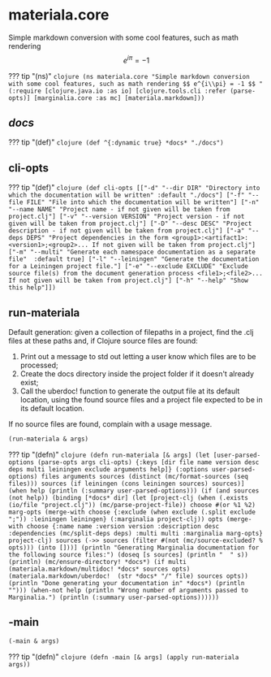 # materiala.core

Simple markdown conversion with some cool features, such as math rendering
  $$ e^{i\pi} = -1 $$
  



??? tip "(ns)"
    ```clojure
    (ns materiala.core
      "Simple markdown conversion with some cool features, such as math rendering
      $$ e^{i\\pi} = -1 $$
      "
      (:require [clojure.java.io :as io]
                [clojure.tools.cli :refer (parse-opts)]
                [marginalia.core :as mc]
                [materiala.markdown]))
    ```
## *docs*



??? tip "(def)"
    ```clojure
    (def ^{:dynamic true} *docs* "./docs")
    ```
## cli-opts



??? tip "(def)"
    ```clojure
    (def cli-opts
      [["-d" "--dir DIR" "Directory into which the documentation will be written" :default "./docs"]
       ["-f" "--file FILE" "File into which the documentation will be written"]
       ["-n" "--name NAME" "Project name - if not given will be taken from project.clj"]
       ["-v" "--version VERSION" "Project version - if not given will be taken from project.clj"]
       ["-D" "--desc DESC" "Project description - if not given will be taken from project.clj"]
       ["-a" "--deps DEPS" "Project dependencies in the form <group1>:<artifact1>:<version1>;<group2>...
                                     If not given will be taken from project.clj"]
       ["-m" "--multi" "Generate each namespace documentation as a separate file"  :default true]
       ["-l" "--leiningen" "Generate the documentation for a Leiningen project file."]
       ["-e" "--exclude EXCLUDE"
        "Exclude source file(s) from the document generation process <file1>;<file2>...
                                     If not given will be taken from project.clj"]
       ["-h" "--help" "Show this help"]])
    ```
## run-materiala

Default generation: given a collection of filepaths in a project, find the .clj
   files at these paths and, if Clojure source files are found:

   1. Print out a message to std out letting a user know which files are to be processed;
   1. Create the docs directory inside the project folder if it doesn't already exist;
   1. Call the uberdoc! function to generate the output file at its default location,
     using the found source files and a project file expected to be in its default location.

   If no source files are found, complain with a usage message.

```clojure
(run-materiala & args)
```

??? tip "(defn)"
    ```clojure
    (defn run-materiala
      [& args]
      (let [user-parsed-options (parse-opts args cli-opts)
            {:keys [dir file name version desc deps multi
                    leiningen exclude arguments help]} (:options user-parsed-options)
            files arguments
            sources (distinct (mc/format-sources (seq files)))
            sources (if leiningen (cons leiningen sources) sources)]
        (when help
          (println (:summary user-parsed-options)))
        (if (and sources (not help))
          (binding [*docs* dir]
            (let [project-clj (when (.exists (io/file "project.clj"))
                                (mc/parse-project-file))
                  choose #(or %1 %2)
                  marg-opts (merge-with choose
                                        {:exclude (when exclude (.split exclude ";"))
                                         :leiningen leiningen}
                                        (:marginalia project-clj))
                  opts (merge-with choose
                                   {:name name
                                    :version version
                                    :description desc
                                    :dependencies (mc/split-deps deps)
                                    :multi multi
                                    :marginalia marg-opts}
                                   project-clj)
                  sources (->> sources
                               (filter #(not (mc/source-excluded? % opts)))
                               (into []))]
              (println "Generating Marginalia documentation for the following source files:")
              (doseq [s sources]
                (println "  " s))
              (println)
              (mc/ensure-directory! *docs*)
              (if multi
                (materiala.markdown/multidoc! *docs* sources opts)
                (materiala.markdown/uberdoc!  (str *docs* "/" file) sources opts))
              (println "Done generating your documentation in" *docs*)
              (println "")))
          (when-not help
            (println "Wrong number of arguments passed to Marginalia.")
            (println (:summary user-parsed-options))))))
    ```
## -main

```clojure
(-main & args)
```

??? tip "(defn)"
    ```clojure
    (defn -main [& args]
      (apply run-materiala args))
    ```

